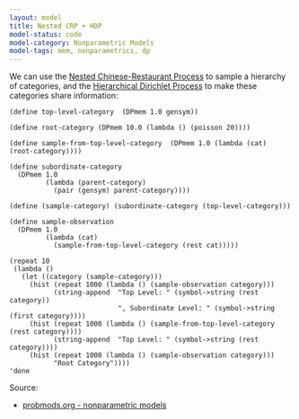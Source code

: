 ```yaml
---
layout: model
title: Nested CRP + HDP
model-status: code
model-category: Nonparametric Models
model-tags: mem, nonparametrics, dp
---
```


We can use the [Nested Chinese-Restaurant Process](/models/nested-crp.html) to sample a hierarchy of categories, and the [Hierarchical Dirichlet Process](/models/hdp.html) to make these categories share information:

    (define top-level-category  (DPmem 1.0 gensym))
    
    (define root-category (DPmem 10.0 (lambda () (poisson 20))))
    
    (define sample-from-top-level-category  (DPmem 1.0 (lambda (cat) (root-category))))
    
    (define subordinate-category
      (DPmem 1.0
             (lambda (parent-category)
               (pair (gensym) parent-category))))
    
    (define (sample-category) (subordinate-category (top-level-category)))
    
    (define sample-observation
      (DPmem 1.0
             (lambda (cat)
               (sample-from-top-level-category (rest cat)))))
    
    (repeat 10
     (lambda ()
       (let ((category (sample-category)))
         (hist (repeat 1000 (lambda () (sample-observation category)))
               (string-append  "Top Level: " (symbol->string (rest category))
                               ", Subordinate Level: " (symbol->string (first category))))
         (hist (repeat 1000 (lambda () (sample-from-top-level-category (rest category))))
               (string-append  "Top Level: " (symbol->string (rest category))))
         (hist (repeat 1000 (lambda () (sample-observation category)))
               "Root Category"))))
    'done

Source:

- [probmods.org - nonparametric models](https://probmods.org/non-parametric-models.html)
